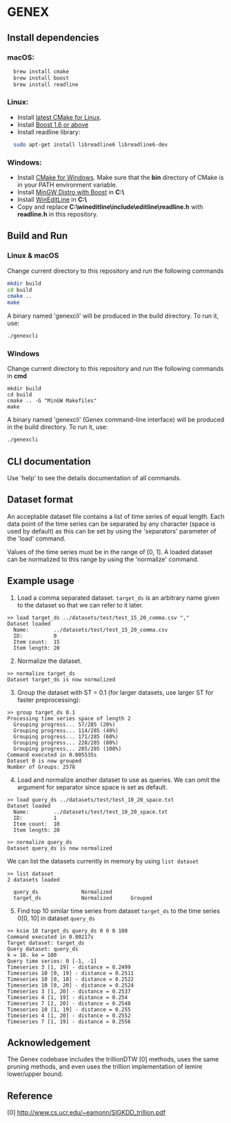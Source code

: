 # GENEX

## Install dependencies

### macOS:

```bash
  brew install cmake
  brew install boost
  brew install readline
```

### Linux:
- Install [latest CMake for Linux](https://cmake.org/download/).
- Install [Boost 1.6 or above](http://www.boost.org/doc/libs/1_61_0/more/getting_started/unix-variants.html)
- Install readline library:
```bash
  sudo apt-get install libreadline6 libreadline6-dev
```

### Windows:

- Install [CMake for Windows](https://cmake.org/download/). Make sure that the **bin** directory of CMake is in your PATH environment variable.
- Install [MinGW Distro with Boost](https://nuwen.net/mingw.html) in **C:\\**
- Install [WinEditLine](https://sourceforge.net/projects/mingweditline/files/) in **C:\\**
- Copy and replace **C:\wineditline\include\editline\readline.h** with **readline.h** in this repository.

## Build and Run

### Linux & macOS
Change current directory to this repository and run the following commands
```bash
mkdir build
cd build
cmake ..
make
```

A binary named 'genexcli' will be produced in the build directory. To run it, use:
```bash
./genexcli
```

### Windows

Change current directory to this repository and run the following commands in **cmd**
```
mkdir build
cd build
cmake .. -G "MinGW Makefiles"
make
```

A binary named 'genexcli' (Genex command-line interface) will be produced in the build directory. To run it, use:
```bash
./genexcli
```

## CLI documentation

Use 'help' to see the details documentation of all commands.

## Dataset format

An acceptable dataset file contains a list of time series of equal length. Each data point of the time series can be separated by any character (space is used by default) as this can be set by using the 'separators' parameter of the 'load' command.

Values of the time series must be in the range of [0, 1]. A loaded dataset can be normalized to this range by using the 'normalize' command.

## Example usage

1. Load a comma separated dataset. `target_ds` is an arbitrary name given to the dataset so that we can refer to it later.
```
>> load target_ds ../datasets/test/test_15_20_comma.csv ","
Dataset loaded
  Name:        ../datasets/test/test_15_20_comma.csv
  ID:          0
  Item count:  15
  Item length: 20
```

2. Normalize the dataset.
```
>> normalize target_ds
Dataset target_ds is now normalized
```

3. Group the dataset with ST = 0.1 (for larger datasets, use larger ST for faster preprocessing):
```
>> group target_ds 0.1
Processing time series space of length 2
  Grouping progress... 57/285 (20%)
  Grouping progress... 114/285 (40%)
  Grouping progress... 171/285 (60%)
  Grouping progress... 228/285 (80%)
  Grouping progress... 285/285 (100%)
Command executed in 0.005535s
Dataset 0 is now grouped
Number of Groups: 2578
```

4. Load and normalize another dataset to use as queries. We can omit the argument for separator since space is set as default.
```
>> load query_ds ../datasets/test/test_10_20_space.txt
Dataset loaded
  Name:        ../datasets/test/test_10_20_space.txt
  ID:          1
  Item count:  10
  Item length: 20

>> normalize query_ds
Dataset query_ds is now normalized
```

We can list the datasets currently in memory by using `list dataset`
```
>> list dataset
2 datasets loaded

  query_ds              Normalized
  target_ds             Normalized      Grouped
```

5. Find top 10 similar time series from dataset `target_ds` to the time series 0[0, 10] in dataset `query_ds`
```
>> ksim 10 target_ds query_ds 0 0 0 100
Command executed in 0.00217s
Target dataset: target_ds
Query dataset: query_ds
k = 10. ke = 100
Query time series: 0 [-1, -1]
Timeseries 3 [1, 19] - distance = 0.2499
Timeseries 10 [0, 19] - distance = 0.2511
Timeseries 10 [0, 18] - distance = 0.2522
Timeseries 10 [0, 20] - distance = 0.2524
Timeseries 3 [1, 20] - distance = 0.2537
Timeseries 4 [1, 19] - distance = 0.254
Timeseries 7 [2, 20] - distance = 0.2548
Timeseries 10 [1, 19] - distance = 0.255
Timeseries 4 [1, 20] - distance = 0.2552
Timeseries 7 [1, 19] - distance = 0.2556
```

## Acknowledgement

The Genex codebase includes the trillionDTW [0] methods, uses the same pruning
methods, and even uses the trillion implementation of lemire lower/upper
bound.

## Reference

[0] http://www.cs.ucr.edu/~eamonn/SIGKDD_trillion.pdf
